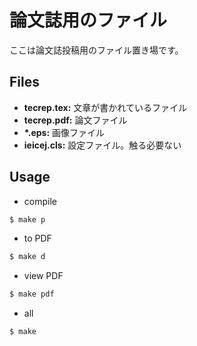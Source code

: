 # 論文誌用のファイル

ここは論文誌投稿用のファイル置き場です。

## Files

* **tecrep.tex:** 文章が書かれているファイル
* **tecrep.pdf:**  論文ファイル
* **\*.eps:** 画像ファイル
* **ieicej.cls:** 設定ファイル。触る必要ない

## Usage

* compile

```sh
$ make p
```

* to PDF

```sh
$ make d
```

* view PDF

```sh
$ make pdf
```

* all

```sh
$ make
```
